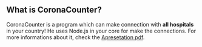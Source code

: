 ## What is CoronaCounter?

CoronaCounter is a program which can make connection 
with __all hospitals__ in your country! He uses Node.js in
your core for make the connections. For more informations about it, 
check the [Apresetation pdf](Apresentation.pdf).